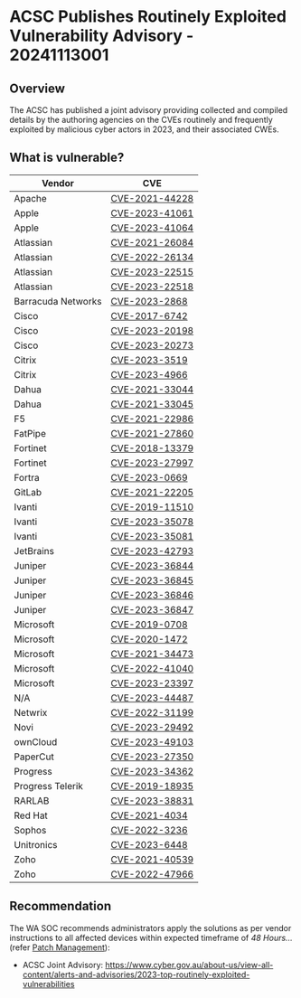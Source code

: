 # ACSC Publishes Routinely Exploited Vulnerability Advisory - 20241113001

## Overview

The ACSC has published a joint advisory providing collected and compiled details by the authoring agencies on the CVEs routinely and frequently exploited by malicious cyber actors in 2023, and their associated CWEs.

## What is vulnerable?

| Vendor | CVE |
| --- | --- |
| Apache | [CVE-2021-44228](https://www.cve.org/CVERecord?id=CVE-2021-44228) |
| Apple | [CVE-2023-41061](https://www.cve.org/CVERecord?id=CVE-2023-41061) |
| Apple | [CVE-2023-41064](https://www.cve.org/CVERecord?id=CVE-2023-41064) |
| Atlassian | [CVE-2021-26084](https://www.cve.org/CVERecord?id=CVE-2021-26084) |
| Atlassian | [CVE-2022-26134](https://www.cve.org/CVERecord?id=CVE-2022-26134) |
| Atlassian | [CVE-2023-22515](https://www.cve.org/CVERecord?id=CVE-2023-22515) |
| Atlassian | [CVE-2023-22518](https://www.cve.org/CVERecord?id=CVE-2023-22518) |
| Barracuda Networks | [CVE-2023-2868](https://www.cve.org/CVERecord?id=CVE-2023-2868) |
| Cisco | [CVE-2017-6742](https://www.cve.org/CVERecord?id=CVE-2017-6742) |
| Cisco | [CVE-2023-20198](https://www.cve.org/CVERecord?id=CVE-2023-20198) |
| Cisco | [CVE-2023-20273](https://www.cve.org/CVERecord?id=CVE-2023-20273) |
| Citrix | [CVE-2023-3519](https://www.cve.org/CVERecord?id=CVE-2023-3519) |
| Citrix | [CVE-2023-4966](https://www.cve.org/CVERecord?id=CVE-2023-4966) |
| Dahua | [CVE-2021-33044](https://www.cve.org/CVERecord?id=CVE-2021-33044) |
| Dahua | [CVE-2021-33045](https://www.cve.org/CVERecord?id=CVE-2021-33045) |
| F5 | [CVE-2021-22986](https://www.cve.org/CVERecord?id=CVE-2021-22986) |
| FatPipe | [CVE-2021-27860](https://www.cve.org/CVERecord?id=CVE-2021-27860) |
| Fortinet | [CVE-2018-13379](https://www.cve.org/CVERecord?id=CVE-2018-13379) |
| Fortinet | [CVE-2023-27997](https://www.cve.org/CVERecord?id=CVE-2023-27997) |
| Fortra | [CVE-2023-0669](https://www.cve.org/CVERecord?id=CVE-2023-0669) |
| GitLab | [CVE-2021-22205](https://www.cve.org/CVERecord?id=CVE-2021-22205) |
| Ivanti | [CVE-2019-11510](https://www.cve.org/CVERecord?id=CVE-2019-11510) |
| Ivanti | [CVE-2023-35078](https://www.cve.org/CVERecord?id=CVE-2023-35078) |
| Ivanti | [CVE-2023-35081](https://www.cve.org/CVERecord?id=CVE-2023-35081) |
| JetBrains | [CVE-2023-42793](https://www.cve.org/CVERecord?id=CVE-2023-42793) |
| Juniper | [CVE-2023-36844](https://www.cve.org/CVERecord?id=CVE-2023-36844) |
| Juniper | [CVE-2023-36845](https://www.cve.org/CVERecord?id=CVE-2023-36845) |
| Juniper | [CVE-2023-36846](https://www.cve.org/CVERecord?id=CVE-2023-36846) |
| Juniper | [CVE-2023-36847](https://www.cve.org/CVERecord?id=CVE-2023-36847) |
| Microsoft | [CVE-2019-0708](https://www.cve.org/CVERecord?id=CVE-2019-0708) |
| Microsoft | [CVE-2020-1472](https://www.cve.org/CVERecord?id=CVE-2020-1472) |
| Microsoft | [CVE-2021-34473](https://www.cve.org/CVERecord?id=CVE-2021-34473) |
| Microsoft | [CVE-2022-41040](https://www.cve.org/CVERecord?id=CVE-2022-41040) |
| Microsoft | [CVE-2023-23397](https://www.cve.org/CVERecord?id=CVE-2023-23397) |
| N/A | [CVE-2023-44487](https://www.cve.org/CVERecord?id=CVE-2023-44487) |
| Netwrix | [CVE-2022-31199](https://www.cve.org/CVERecord?id=CVE-2022-31199) |
| Novi | [CVE-2023-29492](https://www.cve.org/CVERecord?id=CVE-2023-29492) |
| ownCloud | [CVE-2023-49103](https://www.cve.org/CVERecord?id=CVE-2023-49103) |
| PaperCut | [CVE-2023-27350](https://www.cve.org/CVERecord?id=CVE-2023-27350) |
| Progress | [CVE-2023-34362](https://www.cve.org/CVERecord?id=CVE-2023-34362) |
| Progress Telerik | [CVE-2019-18935](https://www.cve.org/CVERecord?id=CVE-2019-18935) |
| RARLAB | [CVE-2023-38831](https://www.cve.org/CVERecord?id=CVE-2023-38831) |
| Red Hat | [CVE-2021-4034](https://www.cve.org/CVERecord?id=CVE-2021-4034) |
| Sophos | [CVE-2022-3236](https://www.cve.org/CVERecord?id=CVE-2022-3236) |
| Unitronics | [CVE-2023-6448](https://www.cve.org/CVERecord?id=CVE-2023-6448) |
| Zoho | [CVE-2021-40539](https://www.cve.org/CVERecord?id=CVE-2021-40539) |
| Zoho | [CVE-2022-47966](https://www.cve.org/CVERecord?id=CVE-2022-47966) |

## Recommendation

The WA SOC recommends administrators apply the solutions as per vendor instructions to all affected devices within expected timeframe of *48 Hours...* (refer [Patch Management](../guidelines/patch-management.md)):

- ACSC Joint Advisory: <https://www.cyber.gov.au/about-us/view-all-content/alerts-and-advisories/2023-top-routinely-exploited-vulnerabilities>

